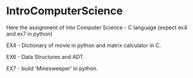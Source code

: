 # IntroComputerScience

Here the assignment of Into Computer Science - C language (expect ex4 and ex7 in python)

EX4 - Dictionary of movie in python and matrix calculator in C.

EX6 - Data Structures and ADT.

EX7 - build 'Minesweeper' in python.
